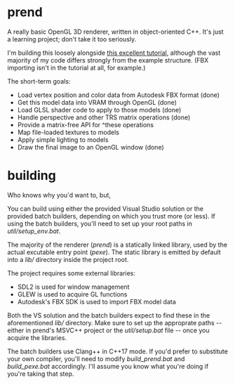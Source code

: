 # prend
A really basic OpenGL 3D renderer, written in object-oriented C++. It's just a learning project; don't take it too seriously.

I'm building this loosely alongside [this excellent tutorial](http://opengl.datenwolf.net/gltut/html/index.html), although the vast majority of my code differs strongly from the example structure. (FBX importing isn't in the tutorial at all, for example.)

The short-term goals:
- Load vertex position and color data from Autodesk FBX format (done)
- Get this model data into VRAM through OpenGL (done)
- Load GLSL shader code to apply to those models (done)
- Handle perspective and other TRS matrix operations (done)
- Provide a matrix-free API for ^these operations
- Map file-loaded textures to models
- Apply simple lighting to models
- Draw the final image to an OpenGL window (done)

# building
Who knows why you'd want to, but,

You can build using either the provided Visual Studio solution or the provided batch builders, depending on which you trust more (or less). If using the batch builders, you'll need to set up your root paths in *util/setup_env.bat*.

The majority of the renderer (*prend*) is a statically linked library, used by the actual excutable entry point (*pexe*). The static library is emitted by default into a *lib/* directory inside the project root.

The project requires some external libraries:
- SDL2 is used for window management
- GLEW is used to acquire GL functions
- Autodesk's FBX SDK is used to import FBX model data

Both the VS solution and the batch builders expect to find these in the aforementioned *lib/* directory. Make sure to set up the approprate paths -- either in prend's MSVC++ project or the *util/setup.bat* file -- once you acquire the libraries.

The batch builders use Clang++ in C++17 mode. If you'd prefer to substitute your own compiler, you'll need to modify *build_prend.bat* and *build_pexe.bat* accordingly. I'll assume you know what you're doing if you're taking that step.
